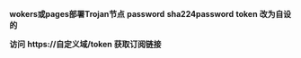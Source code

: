 **wokers或pages部署Trojan节点**
**password**
**sha224password**
**token**
**改为自设的**

**访问**
**https://自定义域/token 获取订阅链接**
